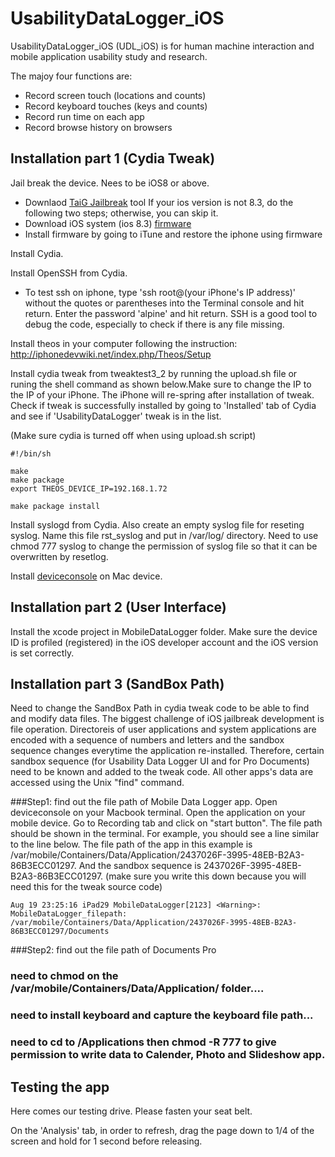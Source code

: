 # UsabilityDataLogger_iOS

UsabilityDataLogger_iOS (UDL_iOS) is for human machine interaction and mobile application usability study and research. 

The majoy four functions are: 
- Record screen touch (locations and counts)
- Record keyboard touches (keys and counts)
- Record run time on each app
- Record browse history on browsers 

## Installation part 1 (Cydia Tweak)
  Jail break the device. Nees to be iOS8 or above. 
  - Downlaod [TaiG Jailbreak](http://www.taig.com) tool 
  If  your ios version is not 8.3, do the following two steps; otherwise, you can skip it. 
  - Download iOS system (ios 8.3) [firmware](http://www.iphonehacks.com/download-iphone-ios-firmware)
  - Install firmware by going to iTune and restore the iphone using firmware
  
Install Cydia. 
  
Install OpenSSH from Cydia. 
  - To test ssh on iphone, type 'ssh root@(your iPhone's IP address)' without the quotes or parentheses into the Terminal console and hit return. Enter the password 'alpine' and hit return. SSH is a good tool to debug the code, especially to check if there is any file missing. 
  
Install theos in your computer following the instruction: http://iphonedevwiki.net/index.php/Theos/Setup

Install cydia tweak from tweaktest3_2 by running the upload.sh file or runing the shell command as shown below.Make sure to change the IP to the IP of your iPhone. The iPhone will re-spring after installation of tweak. Check if tweak is successfully installed by going to 'Installed' tab of Cydia and see if 'UsabilityDataLogger' tweak is in the list. 

(Make sure cydia is turned off when using upload.sh script)

  ```
  #!/bin/sh

  make
  make package 
  export THEOS_DEVICE_IP=192.168.1.72
  
  make package install
  
  ```

Install syslogd from Cydia. Also create an empty syslog file for reseting syslog. Name this file rst_syslog and put in /var/log/ directory. Need to use chmod 777 syslog to change the permission of syslog file so that it can be overwritten by resetlog. 

Install [deviceconsole](https://www.theiphonewiki.com/wiki/System_Log) on Mac device.   
  
  
## Installation part 2 (User Interface)
Install the xcode project in MobileDataLogger folder. Make sure the device ID is profiled (registered) in the iOS developer account and the iOS version is set correctly. 

## Installation part 3 (SandBox Path)
Need to change the SandBox Path in cydia tweak code to be able to find and modify data files. The biggest challenge of iOS jailbreak development is file operation. Directoreis of user applications and system applications are encoded with a sequence of numbers and letters and the sandbox sequence changes everytime the application re-installed. Therefore, certain sandbox sequence (for Usability Data Logger UI and for Pro Documents) need to be known and added to the tweak code. All other apps's data are accessed using the Unix "find" command. 

###Step1: find out the file path of Mobile Data Logger app. 
Open deviceconsole on your Macbook terminal. Open the application on your mobile device. Go to Recording tab and click on "start button". The file path should be shown in the terminal. For example, you should see a line similar to the line below. The file path of the app in this example is /var/mobile/Containers/Data/Application/2437026F-3995-48EB-B2A3-86B3ECC01297. And the sandbox sequence is 2437026F-3995-48EB-B2A3-86B3ECC01297.  (make sure you write this down because you will need this for the tweak source code)

```
Aug 19 23:25:16 iPad29 MobileDataLogger[2123] <Warning>: MobileDataLogger_filepath: /var/mobile/Containers/Data/Application/2437026F-3995-48EB-B2A3-86B3ECC01297/Documents
```
###Step2: find out the file path of Documents Pro 

### need to chmod on the /var/mobile/Containers/Data/Application/ folder....

### need to install keyboard and capture the keyboard file path...

### need to cd to /Applications then chmod -R 777 to give permission to write data to Calender, Photo and Slideshow app. 

## Testing the app
Here comes our testing drive. Please fasten your seat belt.

On the 'Analysis' tab, in order to refresh, drag the page down to 1/4 of the screen and hold for 1 second before releasing. 

